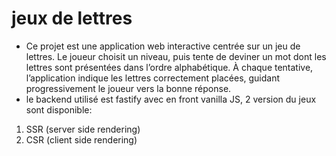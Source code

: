 # jeux de lettres
- Ce projet est une application web interactive centrée sur un jeu de lettres. Le joueur choisit un niveau, puis tente de deviner un mot dont les lettres sont présentées dans l’ordre alphabétique. À chaque tentative, l’application indique les lettres correctement placées, guidant progressivement le joueur vers la bonne réponse.
- le backend utilisé est fastify avec en front vanilla JS, 2 version du jeux sont disponible:
1. SSR (server side rendering)
2. CSR (client side rendering)
  

